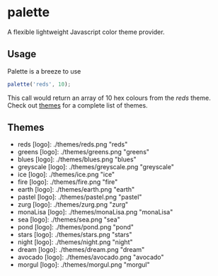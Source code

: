 palette
=======

A flexible lightweight Javascript color theme provider.

## Usage

Palette is a breeze to use

```js
palette('reds', 10);
```

This call would return an array of 10 hex colours from the _reds_
theme. Check out [themes](#themes) for a complete list of themes.

## Themes
 - reds [logo]: ./themes/reds.png "reds"
 - greens [logo]: ./themes/greens.png "greens"
 - blues [logo]: ./themes/blues.png "blues"
 - greyscale [logo]: ./themes/greyscale.png "greyscale"
 - ice [logo]: ./themes/ice.png "ice"
 - fire [logo]: ./themes/fire.png "fire"
 - earth [logo]: ./themes/earth.png "earth"
 - pastel [logo]: ./themes/pastel.png "pastel"
 - zurg [logo]: ./themes/zurg.png "zurg"
 - monaLisa [logo]: ./themes/monaLisa.png "monaLisa"
 - sea [logo]: ./themes/sea.png "sea"
 - pond [logo]: ./themes/pond.png "pond"
 - stars [logo]: ./themes/stars.png "stars"
 - night [logo]: ./themes/night.png "night"
 - dream [logo]: ./themes/dream.png "dream"
 - avocado [logo]: ./themes/avocado.png "avocado"
 - morgul [logo]: ./themes/morgul.png "morgul"

